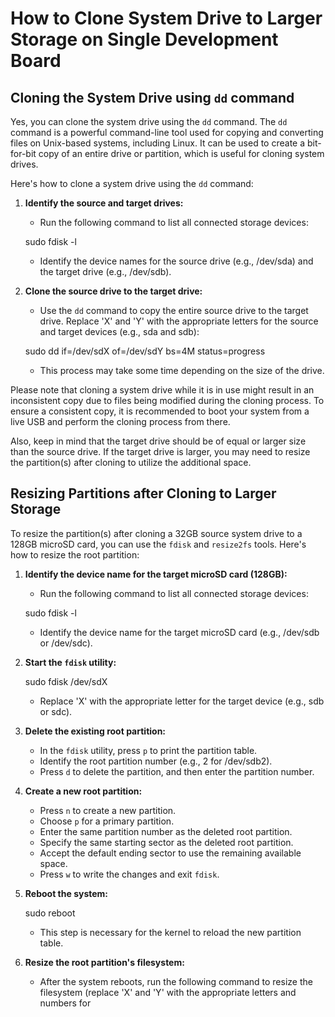# How to Clone System Drive to Larger Storage on Single Development Board

## Cloning the System Drive using `dd` command

Yes, you can clone the system drive using the `dd` command. The `dd` command is a powerful command-line tool used for copying and converting files on Unix-based systems, including Linux. It can be used to create a bit-for-bit copy of an entire drive or partition, which is useful for cloning system drives.

Here's how to clone a system drive using the `dd` command:

1. **Identify the source and target drives:**
   - Run the following command to list all connected storage devices: 

   sudo fdisk -l
   
   - Identify the device names for the source drive (e.g., /dev/sda) and the target drive (e.g., /dev/sdb).

2. **Clone the source drive to the target drive:**
   - Use the `dd` command to copy the entire source drive to the target drive. Replace 'X' and 'Y' with the appropriate letters for the source and target devices (e.g., sda and sdb):

   sudo dd if=/dev/sdX of=/dev/sdY bs=4M status=progress
   
   - This process may take some time depending on the size of the drive.

Please note that cloning a system drive while it is in use might result in an inconsistent copy due to files being modified during the cloning process. To ensure a consistent copy, it is recommended to boot your system from a live USB and perform the cloning process from there.

Also, keep in mind that the target drive should be of equal or larger size than the source drive. If the target drive is larger, you may need to resize the partition(s) after cloning to utilize the additional space.

## Resizing Partitions after Cloning to Larger Storage

To resize the partition(s) after cloning a 32GB source system drive to a 128GB microSD card, you can use the `fdisk` and `resize2fs` tools. Here's how to resize the root partition:

1. **Identify the device name for the target microSD card (128GB):**
   - Run the following command to list all connected storage devices:
   
   sudo fdisk -l
   
   - Identify the device name for the target microSD card (e.g., /dev/sdb or /dev/sdc).

2. **Start the `fdisk` utility:**

   sudo fdisk /dev/sdX
   
   - Replace 'X' with the appropriate letter for the target device (e.g., sdb or sdc).

3. **Delete the existing root partition:**
   - In the `fdisk` utility, press `p` to print the partition table.
   - Identify the root partition number (e.g., 2 for /dev/sdb2).
   - Press `d` to delete the partition, and then enter the partition number.

4. **Create a new root partition:**
   - Press `n` to create a new partition.
   - Choose `p` for a primary partition.
   - Enter the same partition number as the deleted root partition.
   - Specify the same starting sector as the deleted root partition.
   - Accept the default ending sector to use the remaining available space.
   - Press `w` to write the changes and exit `fdisk`.

5. **Reboot the system:**
   
   sudo reboot
   
   - This step is necessary for the kernel to reload the new partition table.

6. **Resize the root partition's filesystem:**
   - After the system reboots, run the following command to resize the filesystem (replace 'X' and 'Y' with the appropriate letters and numbers for
